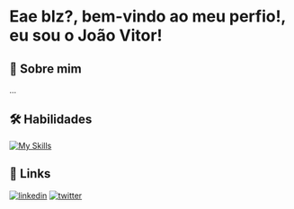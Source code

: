 # Eae blz?, bem-vindo ao meu perfio!, eu sou o João Vitor!

## 🚀 Sobre mim

<p>...</p>

## 🛠 Habilidades

[![My Skills](https://skillicons.dev/icons?i=git,html,css,js,ts,react,nextjs,tailwind,nodejs,py,mongodb,cs)](https://skillicons.dev)

## 🔗 Links

[![linkedin](https://img.shields.io/badge/linkedin-0A66C2?style=for-the-badge&logo=linkedin&logoColor=white)](https://www.linkedin.com/in/joaovitorezequiel/)
[![twitter](https://img.shields.io/badge/twitter-1DA1F2?style=for-the-badge&logo=twitter&logoColor=white)](https://twitter.com/Joao_Ezeki)
